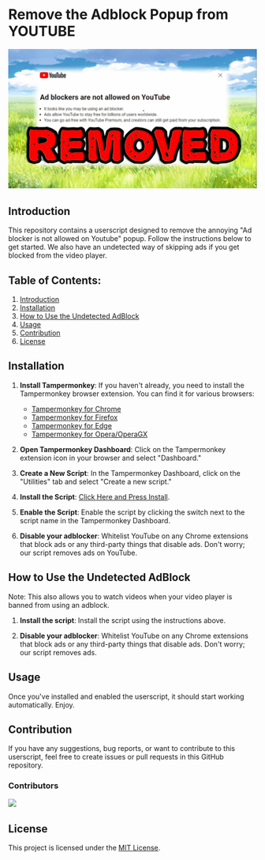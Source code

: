 # Remove the Adblock Popup from YOUTUBE

[![picture](Thumbnail.jpg?raw=true)](https://www.youtube.com/watch?v=jvSf10lgxs4&ab_channel=Joelmatic)

## Introduction

This repository contains a userscript designed to remove the annoying "Ad blocker is not allowed on Youtube" popup. Follow the instructions below to get started. We also have an undetected way of skipping ads if you get blocked from the video player.

## Table of Contents:

1. [Introduction](#introduction)
2. [Installation](#installation)
3. [How to Use the Undetected AdBlock](#how-to-use-the-undetected-adblock)
4. [Usage](#usage)
5. [Contribution](#contribution)
6. [License](#license)

## Installation

1. **Install Tampermonkey**:
   If you haven't already, you need to install the Tampermonkey browser extension. You can find it for various browsers:
   - [Tampermonkey for Chrome](https://chrome.google.com/webstore/detail/tampermonkey/dhdgffkkebhmkfjojejmpbldmpobfkfo)
   - [Tampermonkey for Firefox](https://addons.mozilla.org/en-US/firefox/addon/tampermonkey/)
   - [Tampermonkey for Edge](https://microsoftedge.microsoft.com/addons/detail/tampermonkey/iikmkjmpaadaobahmlepeloendndfphd)
   - [Tampermonkey for Opera/OperaGX](https://addons.opera.com/en-gb/extensions/details/tampermonkey-beta/)

2. **Open Tampermonkey Dashboard**:
   Click on the Tampermonkey extension icon in your browser and select "Dashboard."

3. **Create a New Script**:
   In the Tampermonkey Dashboard, click on the "Utilities" tab and select "Create a new script."

4. **Install the Script**:
   [Click Here and Press Install](Youtube-Ad-blocker-Reminder-Remover.user.js?raw=True).

5. **Enable the Script**:
   Enable the script by clicking the switch next to the script name in the Tampermonkey Dashboard.

6. **Disable your adblocker**:
   Whitelist YouTube on any Chrome extensions that block ads or any third-party things that disable ads. Don't worry; our script removes ads on YouTube.

## How to Use the Undetected AdBlock

Note: This also allows you to watch videos when your video player is banned from using an adblock.

1. **Install the script**:
   Install the script using the instructions above.

2. **Disable your adblocker**:
   Whitelist YouTube on any Chrome extensions that block ads or any third-party things that disable ads. Don't worry; our script removes ads.

## Usage

Once you've installed and enabled the userscript, it should start working automatically. Enjoy.

## Contribution

If you have any suggestions, bug reports, or want to contribute to this userscript, feel free to create issues or pull requests in this GitHub repository.

### Contributors

<a href="https://github.com/TheRealJoelmatic/RemoveAdblockThing/graphs/contributors">
  <img src="https://contrib.rocks/image?repo=TheRealJoelmatic/RemoveAdblockThing" />
</a>

## License

This project is licensed under the [MIT License](LICENSE).
